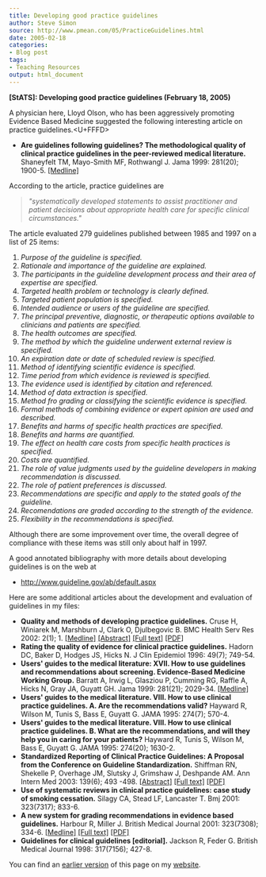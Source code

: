 ```yaml
---
title: Developing good practice guidelines
author: Steve Simon
source: http://www.pmean.com/05/PracticeGuidelines.html
date: 2005-02-18
categories:
- Blog post
tags:
- Teaching Resources
output: html_document
---
```

**[StATS]: Developing good practice guidelines
(February 18, 2005)** [](../category/TeachingResources.html)

A physician here, Lloyd Olson, who has been aggressively promoting
Evidence Based Medicine suggested the following interesting article on
practice guidelines.<U+FFFD>

-   **Are guidelines following guidelines? The methodological quality of
    clinical practice guidelines in the peer-reviewed medical
    literature.** Shaneyfelt TM, Mayo-Smith MF, Rothwangl J. Jama 1999:
    281(20); 1900-5.
    [\[Medline\]](http://www.ncbi.nlm.nih.gov/entrez/query.fcgi?cmd=Retrieve&db=PubMed&list_uids=10349893&dopt=Abstract)

According to the article, practice guidelines are

> *"systematically developed statements to assist practitioner and
> patient decisions about appropriate health care for specific clinical
> circumstances."*

The article evaluated 279 guidelines published between 1985 and 1997 on
a list of 25 items:

1.  *Purpose of the guideline is specified.*
2.  *Rationale and importance of the guideline are explained.*
3.  *The participants in the guideline development process and their
    area of expertise are specified.*
4.  *Targeted health problem or technology is clearly defined.*
5.  *Targeted patient population is specified.*
6.  *Intended audience or users of the guideline are specified.*
7.  *The principal preventive, diagnostic, or therapeutic options
    available to clinicians and patients are specified.*
8.  *The health outcomes are specified.*
9.  *The method by which the guideline underwent external review is
    specified.*
10. *An expiration date or date of scheduled review is specified.*
11. *Method of identifying scientific evidence is specified.*
12. *Time period from which evidence is reviewed is specified.*
13. *The evidence used is identified by citation and referenced.*
14. *Method of data extraction is specified.*
15. *Method fro grading or classifying the scientific evidence is
    specified.*
16. *Formal methods of combining evidence or expert opinion are used and
    described.*
17. *Benefits and harms of specific health practices are specified.*
18. *Benefits and harms are quantified.*
19. *The effect on health care costs from specific health practices is
    specified.*
20. *Costs are quantified.*
21. *The role of value judgments used by the guideline developers in
    making recommendation is discussed.*
22. *The role of patient preferences is discussed.*
23. *Recommendations are specific and apply to the stated goals of the
    guideline.*
24. *Recomendations are graded according to the strength of the
    evidence.*
25. *Flexibility in the recommendations is specified.*

Although there are some improvement over time, the overall degree of
compliance with these items was still only about half in 1997.

A good annotated bibliography with more details about developing
guidelines is on the web at

-   <http://www.guideline.gov/ab/default.aspx>

Here are some additional articles about the development and evaluation
of guidelines in my files:

-   **Quality and methods of developing practice guidelines.** Cruse H,
    Winiarek M, Marshburn J, Clark O, Djulbegovic B. BMC Health Serv Res
    2002: 2(1); 1.
    [\[Medline\]](http://www.ncbi.nlm.nih.gov/entrez/query.fcgi?cmd=Retrieve&db=PubMed&list_uids=11825346&dopt=Abstract)
    [\[Abstract\]](http://www.biomedcentral.com/1472-6963/2/1/abstract)
    [\[Full text\]](http://www.biomedcentral.com/1472-6963/2/1)
    [\[PDF\]](http://www.biomedcentral.com/content/pdf/1472-6963-2-1.pdf)
-   **Rating the quality of evidence for clinical practice guidelines.**
    Hadorn DC, Baker D, Hodges JS, Hicks N. J Clin Epidemiol 1996:
    49(7); 749-54.
-   **Users' guides to the medical literature: XVII. How to use
    guidelines and recommendations about screening. Evidence-Based
    Medicine Working Group.** Barratt A, Irwig L, Glasziou P, Cumming
    RG, Raffle A, Hicks N, Gray JA, Guyatt GH. Jama 1999: 281(21);
    2029-34.
    [\[Medline\]](http://www.ncbi.nlm.nih.gov/entrez/query.fcgi?cmd=Retrieve&db=PubMed&list_uids=10359392&dopt=Abstract)
-   **Users' guides to the medical literature. VIII. How to use
    clinical practice guidelines. A. Are the recommendations valid?**
    Hayward R, Wilson M, Tunis S, Bass E, Guyatt G. JAMA 1995: 274(7);
    570-4.
-   **Users' guides to the medical literature. VIII. How to use
    clinical practice guidelines. B. What are the recommendations, and
    will they help you in caring for your patients?** Hayward R, Tunis
    S, Wilson M, Bass E, Guyatt G. JAMA 1995: 274(20); 1630-2.
-   **Standardized Reporting of Clinical Practice Guidelines: A Proposal
    from the Conference on Guideline Standardization.** Shiffman RN,
    Shekelle P, Overhage JM, Slutsky J, Grimshaw J, Deshpande AM. Ann
    Intern Med 2003: 139(6); 493 -498.
    [\[Abstract\]](http://www.annals.org/cgi/content/abstract/139/6/493)
    [\[Full text\]](http://www.annals.org/cgi/content/full/139/6/493)
    [\[PDF\]](http://www.annals.org/cgi/content/abstract/139/6/493.pdf)
-   **Use of systematic reviews in clinical practice guidelines: case
    study of smoking cessation.** Silagy CA, Stead LF, Lancaster T. Bmj
    2001: 323(7317); 833-6.
-   **A new system for grading recommendations in evidence based
    guidelines.** Harbour R, Miller J. British Medical Journal 2001:
    323(7308); 334-6.
    [\[Medline\]](http://www.ncbi.nlm.nih.gov/entrez/query.fcgi?cmd=Retrieve&db=PubMed&list_uids=11498496&dopt=Abstract)
    [\[Full text\]](http://bmj.com/cgi/content/full/323/7308/334)
    [\[PDF\]](http://bmj.com/cgi/reprint/323/7308/334.pdf)
-   **Guidelines for clinical guidelines \[editorial\].** Jackson R,
    Feder G. British Medical Journal 1998: 317(7156); 427-8.

You can find an [earlier version][sim1] of this page on my [website][sim2].

[sim1]: http://www.pmean.com/05/PracticeGuidelines.html
[sim2]: http://www.pmean.com
